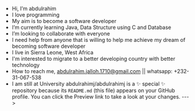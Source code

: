 - Hi, I’m abdulrahim
- I love programming
- My aim is to become a software developer
- I’m currently learning Java, Data Structure using C and Database
- I’m looking to collaborate with everyone
- I need help from anyone that is willing to help me achieve my dream of becoming software developer
- I live in Sierra Leone, West Africa
- I'm interested to migrate to a better developing country with better technology
- How to reach me, abdulrahim.jalloh.1710@gmail.com || whatsapp: +232-31-067-538
- I am still at University
abdulrahimj/abdulrahimj is a ✨ special ✨ repository because its `README.md` (this file) appears on your GitHub profile.
You can click the Preview link to take a look at your changes.
--->
